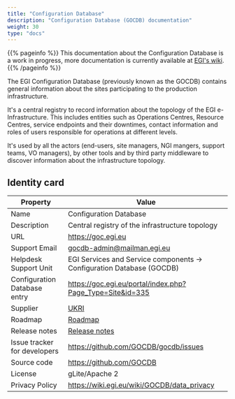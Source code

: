 ```yaml
---
title: "Configuration Database"
description: "Configuration Database (GOCDB) documentation"
weight: 30
type: "docs"
---
```


{{% pageinfo %}} This documentation about the Configuration Database is a work
in progress, more documentation is currently available at
[EGI's wiki](https://wiki.egi.eu/wiki/GOCDB). {{% /pageinfo %}}

The EGI Configuration Database (previously known as the GOCDB) contains general
information about the sites participating to the production infrastructure.

It's a central registry to record information about the topology of the EGI
e-Infrastructure. This includes entities such as Operations Centres, Resource
Centres, service endpoints and their downtimes, contact information and roles of
users responsible for operations at different levels.

It's used by all the actors (end-users, site managers, NGI mangers, support
teams, VO managers), by other tools and by third party middleware to discover
information about the infrastructure topology.

## Identity card

<!-- markdownlint-disable line-length no-bare-urls -->

| Property                     | Value                                                                 |
| ---------------------------- | --------------------------------------------------------------------- |
| Name                         | Configuration Database                                                |
| Description                  | Central registry of the infrastructure topology                       |
| URL                          | https://goc.egi.eu                                                    |
| Support Email                | gocdb-admin@mailman.egi.eu                                            |
| Helpdesk Support Unit        | EGI Services and Service components -> Configuration Database (GOCDB) |
| Configuration Database entry | https://goc.egi.eu/portal/index.php?Page_Type=Site&id=335             |
| Supplier                     | [UKRI](https://www.ukri.org/)                                         |
| Roadmap                      | [Roadmap](https://wiki.egi.eu/wiki/GOCDB/Roadmap)                     |
| Release notes                | [Release notes](https://github.com/GOCDB/gocdb/releases)              |
| Issue tracker for developers | https://github.com/GOCDB/gocdb/issues                                 |
| Source code                  | https://github.com/GOCDB                                              |
| License                      | gLite/Apache 2                                                        |
| Privacy Policy               | https://wiki.egi.eu/wiki/GOCDB/data_privacy                           |

<!-- markdownlint-enable line-length no-bare-urls -->
